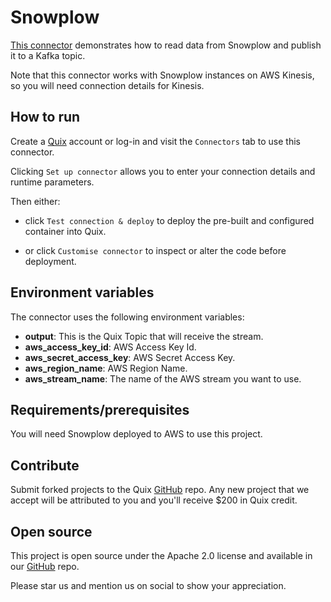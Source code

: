 # Snowplow

[This connector](https://github.com/quixio/quix-samples/tree/main/python/sources/snowplow_source) demonstrates how to read data from Snowplow and publish it to a Kafka topic.

Note that this connector works with Snowplow instances on AWS Kinesis, so you will need connection details for Kinesis.

## How to run

Create a [Quix](https://portal.cloud.quix.io/signup?utm_campaign=github) account or log-in and visit the `Connectors` tab to use this connector.

Clicking `Set up connector` allows you to enter your connection details and runtime parameters.

Then either: 
* click `Test connection & deploy` to deploy the pre-built and configured container into Quix. 

* or click `Customise connector` to inspect or alter the code before deployment.

## Environment variables

The connector uses the following environment variables:

- **output**: This is the Quix Topic that will receive the stream.
- **aws_access_key_id**: AWS Access Key Id.
- **aws_secret_access_key**: AWS Secret Access Key.
- **aws_region_name**: AWS Region Name.
- **aws_stream_name**: The name of the AWS stream you want to use.

## Requirements/prerequisites

You will need Snowplow deployed to AWS to use this project.

## Contribute

Submit forked projects to the Quix [GitHub](https://github.com/quixio/quix-samples) repo. Any new project that we accept will be attributed to you and you'll receive $200 in Quix credit.

## Open source

This project is open source under the Apache 2.0 license and available in our [GitHub](https://github.com/quixio/quix-samples) repo.

Please star us and mention us on social to show your appreciation.

